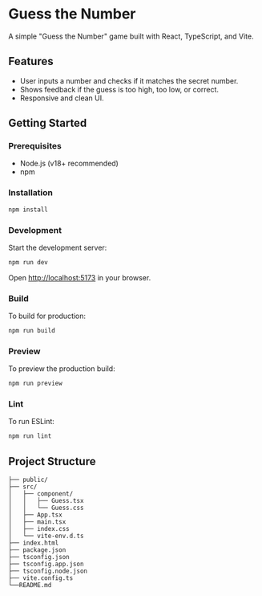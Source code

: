# Guess the Number 

A simple "Guess the Number" game built with React, TypeScript, and Vite.

## Features

- User inputs a number and checks if it matches the secret number.
- Shows feedback if the guess is too high, too low, or correct.
- Responsive and clean UI.

## Getting Started

### Prerequisites

- Node.js (v18+ recommended)
- npm

### Installation

```sh
npm install
```

### Development

Start the development server:

```sh
npm run dev
```

Open [http://localhost:5173](http://localhost:5173) in your browser.

### Build

To build for production:

```sh
npm run build
```

### Preview

To preview the production build:

```sh
npm run preview
```

### Lint

To run ESLint:

```sh
npm run lint
```

## Project Structure

```
├── public/
├── src/
│   ├── component/
│   │   ├── Guess.tsx
│   │   └── Guess.css
│   ├── App.tsx
│   ├── main.tsx
│   ├── index.css
│   └── vite-env.d.ts
├── index.html
├── package.json
├── tsconfig.json
├── tsconfig.app.json
├── tsconfig.node.json
├── vite.config.ts
└──README.md
```
